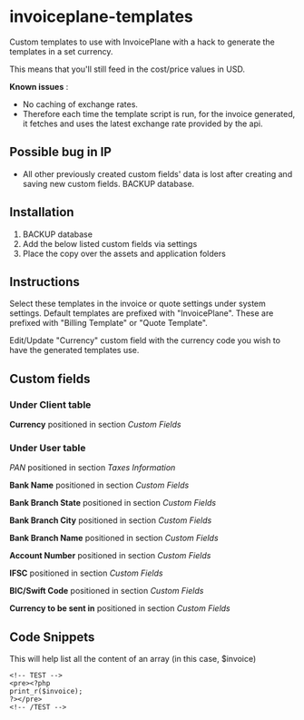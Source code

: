 # invoiceplane-templates

Custom templates to use with InvoicePlane with a hack to generate the templates in a set currency.

This means that you'll still feed in the cost/price values in USD.

**Known issues** : 

* No caching of exchange rates.
* Therefore each time the template script is run, for the invoice generated, it fetches and uses the latest exchange rate provided by the api.

## Possible bug in IP

* All other previously created custom fields' data is lost after creating and saving new custom fields. BACKUP database.

## Installation

1. BACKUP database
2. Add the below listed custom fields via settings
3. Place the copy over the assets and application folders

## Instructions

Select these templates in the invoice or quote settings under system settings. Default templates are prefixed with "InvoicePlane". These are prefixed with "Billing Template" or "Quote Template".

Edit/Update "Currency" custom field with the currency code you wish to have the generated templates use.

## Custom fields

### Under **Client** table

**Currency** positioned in section *Custom Fields*

### Under **User** table

*PAN* positioned in section *Taxes Information*

**Bank Name** positioned in section *Custom Fields*

**Bank Branch State** positioned in section *Custom Fields*

**Bank Branch City** positioned in section *Custom Fields*

**Bank Branch Name** positioned in section *Custom Fields*

**Account Number** positioned in section *Custom Fields*

**IFSC** positioned in section *Custom Fields*

**BIC/Swift Code** positioned in section *Custom Fields*

**Currency to be sent in** positioned in section *Custom Fields*


## Code Snippets

This will help list all the content of an array (in this case, $invoice)

```
<!-- TEST -->
<pre><?php 
print_r($invoice); 
?></pre>
<!-- /TEST -->
```
